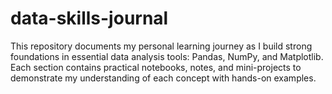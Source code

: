 # data-skills-journal
This repository documents my personal learning journey as I build strong foundations in essential data analysis tools: Pandas, NumPy, and Matplotlib. Each section contains practical notebooks, notes, and mini-projects to demonstrate my understanding of each concept with hands-on examples.
